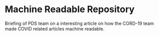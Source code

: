 # Machine Readable Repository

Briefing of PDS team on a interesting article on how the CORD-19 team made COVID related articles machine readable. 
